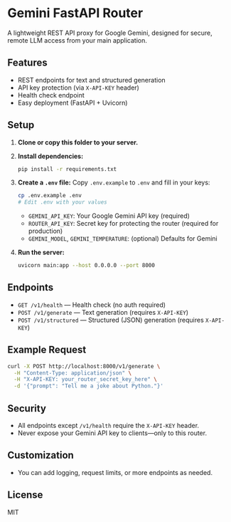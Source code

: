 # Gemini FastAPI Router

A lightweight REST API proxy for Google Gemini, designed for secure, remote LLM access from your main application.

## Features
- REST endpoints for text and structured generation
- API key protection (via `X-API-KEY` header)
- Health check endpoint
- Easy deployment (FastAPI + Uvicorn)

## Setup

1. **Clone or copy this folder to your server.**
2. **Install dependencies:**
   ```bash
   pip install -r requirements.txt
   ```
3. **Create a `.env` file:**
   Copy `.env.example` to `.env` and fill in your keys:
   ```bash
   cp .env.example .env
   # Edit .env with your values
   ```
   - `GEMINI_API_KEY`: Your Google Gemini API key (required)
   - `ROUTER_API_KEY`: Secret key for protecting the router (required for production)
   - `GEMINI_MODEL`, `GEMINI_TEMPERATURE`: (optional) Defaults for Gemini

4. **Run the server:**
   ```bash
   uvicorn main:app --host 0.0.0.0 --port 8000
   ```

## Endpoints

- `GET /v1/health` — Health check (no auth required)
- `POST /v1/generate` — Text generation (requires `X-API-KEY`)
- `POST /v1/structured` — Structured (JSON) generation (requires `X-API-KEY`)

## Example Request

```bash
curl -X POST http://localhost:8000/v1/generate \
  -H "Content-Type: application/json" \
  -H "X-API-KEY: your_router_secret_key_here" \
  -d '{"prompt": "Tell me a joke about Python."}'
```

## Security
- All endpoints except `/v1/health` require the `X-API-KEY` header.
- Never expose your Gemini API key to clients—only to this router.

## Customization
- You can add logging, request limits, or more endpoints as needed.

## License
MIT 